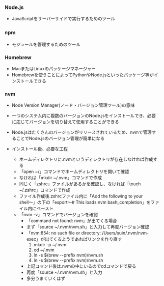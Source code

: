 ### Node.js
- JavaScriptをサーバーサイドで実行するためのツール

### npm　
- モジュールを管理するためのツール

### Homebrew
- MacまたはLinuxのパッケージマネージャー
- Homebrewを使うことによってPythonやNode.jsといったパッケージ等がインストールできる

### nvm
- Node Version Manager(ノード・バージョン管理ツール)の意味
- 一つのシステム内に複数のバージョンのNode.jsをインストールでき、必要に応じてバージョンを切り替えて使用することができる
- Node.jsはたくさんのバージョンがリリースされているため、nvmで管理することでNode.jsのバージョン管理が簡単になる

- インストール後、必要な工程
  - ホームディレクトリに.nvmというディレクトリが存在しなければ作成する
  - 「open ~/」コマンドでホームディレクトリを開いて確認
  - なければ「mkdir ~/.nvm」コマンドで作成
  - 同じく「zshrc」ファイルがあるかを確認し、なければ「touch ~/.zshrc」コマンドで作成
  - ファイル作成後.zshrcファイル内に「Add the following to your shell〜」の下の「export〜# This loads nvm bash_completion」をファイル内にペースト
  - 「nvm -v」コマンドでバージョンを確認
    - 「command not found: nvm」が出てくる場合
    - まず「source ~/.nvm/nvm.sh」と入力して再度バージョン確認
    - 「nvm:854: no such file or directory: /Users/suin/.nvm/nvm-exec」が出てくるようであればリンクを作り直す
      1. mkdir -p ~/.nvm
      2. cd ~/.nvm
      3. ln -s $(brew --prefix nvm)/nvm.sh
      4. ln -s $(brew --prefix nvm)/nvm.sh
    - 上記コマンド後は.nvmの中にいるのでcdコマンドで戻る
    - 再度「source ~/.nvm/nvm.sh」と入力
    - 多分うまくいくはず